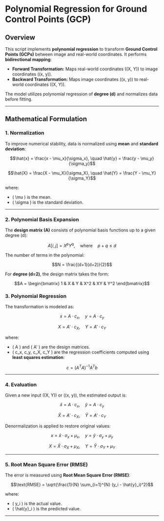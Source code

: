 # **Polynomial Regression for Ground Control Points (GCP)**

## **Overview**
This script implements **polynomial regression** to transform **Ground Control Points (GCPs)** between image and real-world coordinates. It performs **bidirectional mapping**:
- **Forward Transformation:** Maps real-world coordinates \((X, Y)\) to image coordinates \((x, y)\).
- **Backward Transformation:** Maps image coordinates \((x, y)\) to real-world coordinates \((X, Y)\).

The model utilizes polynomial regression of **degree \(d\)** and normalizes data before fitting.

---

## **Mathematical Formulation**

### **1. Normalization**
To improve numerical stability, data is normalized using **mean** and **standard deviation**:

```math
\hat{x} = \frac{x - \mu_x}{\sigma_x}, \quad \hat{y} = \frac{y - \mu_y}{\sigma_y}
```

```math
\hat{X} = \frac{X - \mu_X}{\sigma_X}, \quad \hat{Y} = \frac{Y - \mu_Y}{\sigma_Y}
```

where:
- \( \mu \) is the mean.
- \( \sigma \) is the standard deviation.

---

### **2. Polynomial Basis Expansion**
The **design matrix \(A\)** consists of polynomial basis functions up to a given degree \(d\):

```math
A[i, j] = X^p Y^q, \quad \text{where} \quad p+q \leq d
```

The number of terms in the polynomial:

```math
N = \frac{(d+1)(d+2)}{2}
```

For **degree \(d=2\)**, the design matrix takes the form:

```math
A =
\begin{bmatrix}
1 & X & Y & X^2 & XY & Y^2
\end{bmatrix}
```

### **3. Polynomial Regression**
The transformation is modeled as:

```math
x = A \cdot c_x, \quad y = A \cdot c_y
```

```math
X = A' \cdot c_X, \quad Y = A' \cdot c_Y
```

where:
- \( A \) and \( A' \) are the design matrices.
- \( c_x, c_y, c_X, c_Y \) are the regression coefficients computed using **least squares estimation**:

```math
c = (A^T A)^{-1} A^T b
```

---

### **4. Evaluation**
Given a new input \((X, Y)\) or \((x, y)\), the estimated output is:

```math
\hat{x} = A \cdot c_x, \quad \hat{y} = A \cdot c_y
```

```math
\hat{X} = A' \cdot c_X, \quad \hat{Y} = A' \cdot c_Y
```

Denormalization is applied to restore original values:

```math
x = \hat{x} \cdot \sigma_x + \mu_x, \quad y = \hat{y} \cdot \sigma_y + \mu_y
```

```math
X = \hat{X} \cdot \sigma_X + \mu_X, \quad Y = \hat{Y} \cdot \sigma_Y + \mu_Y
```

---

### **5. Root Mean Square Error (RMSE)**
The error is measured using **Root Mean Square Error (RMSE)**:

```math
\text{RMSE} = \sqrt{\frac{1}{N} \sum_{i=1}^{N} (y_i - \hat{y}_i)^2}
```

where:
- \( y_i \) is the actual value.
- \( \hat{y}_i \) is the predicted value.

---
